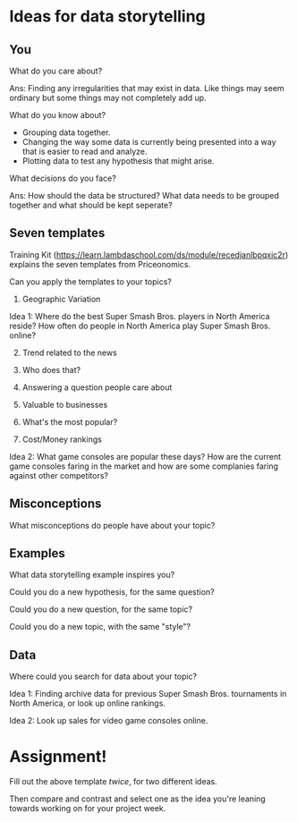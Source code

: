 # Ideas for data storytelling

## You

What do you care about?

Ans: Finding any irregularities that may exist in data. Like things may seem ordinary but some things may not completely add up.

What do you know about?

- Grouping data together.
- Changing the way some data is currently being presented into a way that is easier to read and analyze.
- Plotting data to test any hypothesis that might arise.

What decisions do you face?

Ans: How should the data be structured? What data needs to be grouped together and what should be kept seperate?


## Seven templates

Training Kit (https://learn.lambdaschool.com/ds/module/recedjanlbpqxic2r) explains the seven templates from Priceonomics.

Can you apply the templates to your topics? 

1. Geographic Variation

Idea 1: Where do the best Super Smash Bros. players in North America reside? How often do people in North America play Super Smash Bros. online?


2. Trend related to the news


3. Who does that?


4. Answering a question people care about


5. Valuable to businesses


6. What's the most popular?


7. Cost/Money rankings

Idea 2: What game consoles are popular these days? How are the current game consoles faring in the market and how are some complanies faring against other competitors?


## Misconceptions

What misconceptions do people have about your topic?


## Examples

What data storytelling example inspires you?



Could you do a new hypothesis, for the same question?



Could you do a new question, for the same topic?


Could you do a new topic, with the same "style"?


## Data

Where could you search for data about your topic?

Idea 1: Finding archive data for previous Super Smash Bros. tournaments in North America, or look up online rankings.

Idea 2: Look up sales for video game consoles online.


# Assignment!

Fill out the above template *twice*, for two different ideas.

Then compare and contrast and select one as the idea you're leaning towards
working on for your project week.
